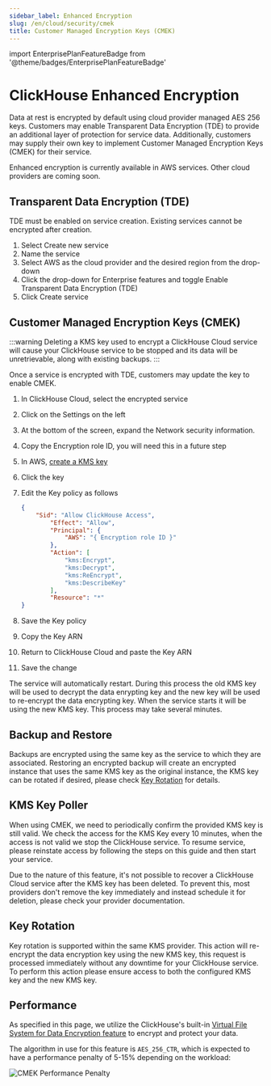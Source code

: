 ```yaml
---
sidebar_label: Enhanced Encryption
slug: /en/cloud/security/cmek
title: Customer Managed Encryption Keys (CMEK)
---
```


import EnterprisePlanFeatureBadge from '@theme/badges/EnterprisePlanFeatureBadge' 

# ClickHouse Enhanced Encryption

<EnterprisePlanFeatureBadge feature="Enhanced Encryption" support="true"/>

Data at rest is encrypted by default using cloud provider managed AES 256 keys. Customers may enable Transparent Data Encryption (TDE) to provide an additional layer of protection for service data. Additionally, customers may supply their own key to implement Customer Managed Encryption Keys (CMEK) for their service.

Enhanced encryption is currently available in AWS services. Other cloud providers are coming soon.

## Transparent Data Encryption (TDE)

TDE must be enabled on service creation. Existing services cannot be encrypted after creation.

1. Select Create new service
2. Name the service
3. Select AWS as the cloud provider and the desired region from the drop-down
4. Click the drop-down for Enterprise features and toggle Enable Transparent Data Encryption (TDE)
5. Click Create service


## Customer Managed Encryption Keys (CMEK)

:::warning
Deleting a KMS key used to encrypt a ClickHouse Cloud service will cause your ClickHouse service to be stopped and its data will be unretrievable, along with existing backups.
:::

Once a service is encrypted with TDE, customers may update the key to enable CMEK. 

1. In ClickHouse Cloud, select the encrypted service
2. Click on the Settings on the left
3. At the bottom of the screen, expand the Network security information.
4. Copy the Encryption role ID, you will need this in a future step
5. In AWS, [create a KMS key](https://docs.aws.amazon.com/kms/latest/developerguide/create-keys.html)
6. Click the key
7. Edit the Key policy as follows

    ```json
    {
        "Sid": "Allow ClickHouse Access",
            "Effect": "Allow",
            "Principal": {
                "AWS": "{ Encryption role ID }"
            },
            "Action": [
                "kms:Encrypt",
                "kms:Decrypt",
                "kms:ReEncrypt",
                "kms:DescribeKey"
            ],
            "Resource": "*"
    }
    ```

9. Save the Key policy
10. Copy the Key ARN
11. Return to ClickHouse Cloud and paste the Key ARN
12. Save the change

The service will automatically restart. During this process the old KMS key will be used to decrypt the data enrypting key and the new key will be used to re-encrypt the data encrypting key. When the service starts it will be using the new KMS key. This process may take several minutes.


## Backup and Restore

Backups are encrypted using the same key as the service to which they are associated. Restoring an encrypted backup will create an encrypted instance that uses the same KMS key as the original instance, the KMS key can be rotated if desired, please check [Key Rotation](#key-rotation) for details.


## KMS Key Poller

When using CMEK, we need to periodically confirm the provided KMS key is still valid. We check the access for the KMS Key every 10 minutes, when the access is not valid we stop the ClickHouse service. To resume service, please reinstate access by following the steps on this guide and then start your service.

Due to the nature of this feature, it's not possible to recover a ClickHouse Cloud service after the KMS key has been deleted. To prevent this, most providers don't remove the key immediately and instead schedule it for deletion, please check your provider documentation.

## Key Rotation

Key rotation is supported within the same KMS provider. This action will re-encrypt the data encryption key using the new KMS key, this request is processed immediately without any downtime for your ClickHouse service. To perform this action please ensure access to both the configured KMS key and the new KMS key.

## Performance

As specified in this page, we utilize the ClickHouse's built-in [Virtual File System for Data Encryption feature](/docs/en/operations/storing-data#encrypted-virtual-file-system) to encrypt and protect your data.

The algorithm in use for this feature is `AES_256_CTR`, which is expected to have a performance penalty of 5-15% depending on the workload:

![CMEK Performance Penalty](@site/docs/en/_snippets/images/cmek-performance.png)
